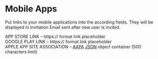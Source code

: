 # Mobile Apps

Put links to your mobile applications into the according fields. They will be displayed in Invitation Email sent after new user is invited.

APP STORE LINK – https:// format link placeholder  
GOOGLE PLAY LINK – https:// format link placeholder  
APPLE APP SITE ASSOCIATION – [AAPA](https://developer.apple.com/documentation/safariservices/supporting_associated_domains) [JSON](https://www.json.org/json-en.html) object container \(500 characters limit\)

